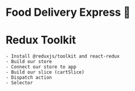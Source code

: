 # Food Delivery Express 🚀

# Redux Toolkit
    - Install @reduxjs/toolkit and react-redux
    - Build our store
    - Connect our store to app
    - Build our slice (cartSlice)
    - Dispatch action
    - Selector